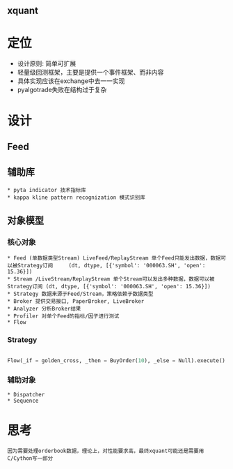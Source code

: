 xquant
---
# 定位
* 设计原则: 简单可扩展
* 轻量级回测框架，主要是提供一个事件框架、而非内容
* 具体实现应该在exchange中去一一实现
* pyalgotrade失败在结构过于复杂

# 设计
## Feed
    

## 辅助库
	* pyta indicator 技术指标库
	* kappa kline pattern recognization 模式识别库

## 对象模型
### 核心对象
	* Feed (单数据类型Stream) LiveFeed/ReplayStream 单个Feed只能发出数据，数据可以被Strategy订阅		(dt, dtype, [{'symbol': '000063.SH', 'open': 15.36}])
	* Stream /LiveStream/ReplayStream 单个Stream可以发出多种数据，数据可以被Strategy订阅 (dt, dtype, [{'symbol': '000063.SH', 'open': 15.36}])
	* Strategy 数据来源于Feed/Stream，策略依赖于数据类型
	* Broker 提供交易接口, PaperBroker, LiveBroker
	* Analyzer 分析Broker结果
	* Profiler 对单个Feed的指标/因子进行测试
	* Flow
### Strategy

```py

Flow(_if = golden_cross, _then = BuyOrder(10), _else = Null).execute()
```
### 辅助对象
	* Dispatcher
	* Sequence

# 思考
	因为需要处理orderbook数据，理论上，对性能要求高，最终xquant可能还是需要用C/Cython写一部分
